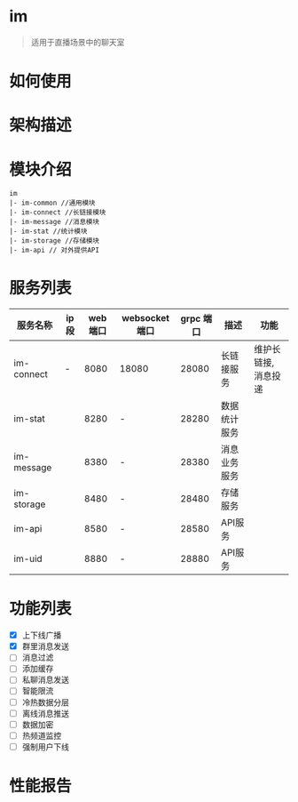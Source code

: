 # im

> 适用于直播场景中的聊天室
>

# 如何使用

# 架构描述

# 模块介绍

```
im
|- im-common //通用模块 
|- im-connect //长链接模块
|- im-message //消息模块
|- im-stat //统计模块
|- im-storage //存储模块
|- im-api // 对外提供API
```

# 服务列表

| 服务名称       | ip段 | web端口 | websocket端口 | grpc 端口 | 描述     |功能|
|------------|-----|-------|-------------|---------|--------|---|
| im-connect | -   | 8080  | 18080       | 28080   | 长链接服务  |维护长链接, 消息投递|
| im-stat    |     | 8280  | -           | 28280   | 数据统计服务 |
| im-message |     | 8380  | -           | 28380   | 消息业务服务 |
| im-storage |     | 8480  | -           | 28480   | 存储服务   |
| im-api     |     | 8580  | -           | 28580   | API服务  |
| im-uid     |     | 8880  | -           | 28880   | API服务  |

# 功能列表

- [x] 上下线广播
- [x] 群里消息发送
- [ ] 消息过滤
- [ ] 添加缓存
- [ ] 私聊消息发送
- [ ] 智能限流
- [ ] 冷热数据分层
- [ ] 离线消息推送
- [ ] 数据加密
- [ ] 热频道监控
- [ ] 强制用户下线

# 性能报告
